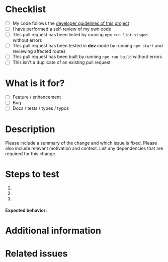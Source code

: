 # Checklist

- [ ] My code follows the [developer guidelines of this project](https://github.com/TeddTech/BIB/blob/prod/.github/CONTRIBUTING.md)
- [ ] I have performed a self-review of my own code
- [ ] This pull request has been linted by running `npm run lint-staged` without errors
- [ ] This pull request has been tested in **dev** mode by running `npm start` and reviewing affected routes
- [ ] This pull request has been built by running `npm run build` without errors
- [ ] This isn't a duplicate of an existing pull request

# What is it for?

- [ ] Feature / enhancement
- [ ] Bug
- [ ] Docs / tests / types / typos

# Description

Please include a summary of the change and which issue is fixed. Please also include relevant motivation and context. List any dependencies that are required for this change.

# Steps to test

1. <!-- First step -->
2. <!-- Second step -->
3. <!-- and so on... -->

#### Expected behavior: <!-- What should happen -->

# Additional information

<!-- Please provide any additional information that can help us review your contribution. -->

# Related issues

<!-- If this pull request resolves an issue, please indicate the issue number here, e.g. 'Resolves #42' -->